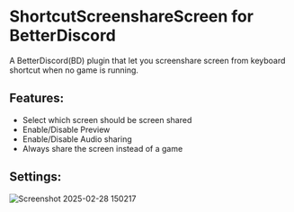 # ShortcutScreenshareScreen for BetterDiscord
A BetterDiscord(BD) plugin that let you screenshare screen from keyboard shortcut when no game is running.
## Features:
- Select which screen should be screen shared
- Enable/Disable Preview
- Enable/Disable Audio sharing
- Always share the screen instead of a game
## Settings:
![Screenshot 2025-02-28 150217](https://github.com/user-attachments/assets/6717c99d-0892-453b-939a-ed454d947e55)

